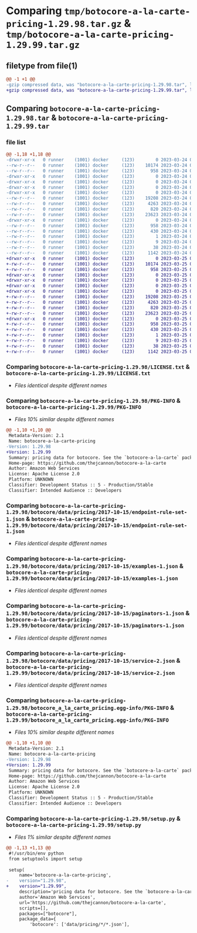 # Comparing `tmp/botocore-a-la-carte-pricing-1.29.98.tar.gz` & `tmp/botocore-a-la-carte-pricing-1.29.99.tar.gz`

## filetype from file(1)

```diff
@@ -1 +1 @@
-gzip compressed data, was "botocore-a-la-carte-pricing-1.29.98.tar", last modified: Fri Mar 24 01:24:34 2023, max compression
+gzip compressed data, was "botocore-a-la-carte-pricing-1.29.99.tar", last modified: Sat Mar 25 01:23:00 2023, max compression
```

## Comparing `botocore-a-la-carte-pricing-1.29.98.tar` & `botocore-a-la-carte-pricing-1.29.99.tar`

### file list

```diff
@@ -1,18 +1,18 @@
-drwxr-xr-x   0 runner    (1001) docker     (123)        0 2023-03-24 01:24:34.138086 botocore-a-la-carte-pricing-1.29.98/
--rw-r--r--   0 runner    (1001) docker     (123)    10174 2023-03-24 01:24:33.000000 botocore-a-la-carte-pricing-1.29.98/LICENSE.txt
--rw-r--r--   0 runner    (1001) docker     (123)      958 2023-03-24 01:24:34.138086 botocore-a-la-carte-pricing-1.29.98/PKG-INFO
-drwxr-xr-x   0 runner    (1001) docker     (123)        0 2023-03-24 01:24:34.134086 botocore-a-la-carte-pricing-1.29.98/botocore/
-drwxr-xr-x   0 runner    (1001) docker     (123)        0 2023-03-24 01:24:34.134086 botocore-a-la-carte-pricing-1.29.98/botocore/data/
-drwxr-xr-x   0 runner    (1001) docker     (123)        0 2023-03-24 01:24:34.134086 botocore-a-la-carte-pricing-1.29.98/botocore/data/pricing/
-drwxr-xr-x   0 runner    (1001) docker     (123)        0 2023-03-24 01:24:34.138086 botocore-a-la-carte-pricing-1.29.98/botocore/data/pricing/2017-10-15/
--rw-r--r--   0 runner    (1001) docker     (123)    19208 2023-03-24 01:23:57.000000 botocore-a-la-carte-pricing-1.29.98/botocore/data/pricing/2017-10-15/endpoint-rule-set-1.json
--rw-r--r--   0 runner    (1001) docker     (123)     4263 2023-03-24 01:23:57.000000 botocore-a-la-carte-pricing-1.29.98/botocore/data/pricing/2017-10-15/examples-1.json
--rw-r--r--   0 runner    (1001) docker     (123)      820 2023-03-24 01:23:57.000000 botocore-a-la-carte-pricing-1.29.98/botocore/data/pricing/2017-10-15/paginators-1.json
--rw-r--r--   0 runner    (1001) docker     (123)    23623 2023-03-24 01:23:57.000000 botocore-a-la-carte-pricing-1.29.98/botocore/data/pricing/2017-10-15/service-2.json
-drwxr-xr-x   0 runner    (1001) docker     (123)        0 2023-03-24 01:24:34.138086 botocore-a-la-carte-pricing-1.29.98/botocore_a_la_carte_pricing.egg-info/
--rw-r--r--   0 runner    (1001) docker     (123)      958 2023-03-24 01:24:34.000000 botocore-a-la-carte-pricing-1.29.98/botocore_a_la_carte_pricing.egg-info/PKG-INFO
--rw-r--r--   0 runner    (1001) docker     (123)      430 2023-03-24 01:24:34.000000 botocore-a-la-carte-pricing-1.29.98/botocore_a_la_carte_pricing.egg-info/SOURCES.txt
--rw-r--r--   0 runner    (1001) docker     (123)        1 2023-03-24 01:24:34.000000 botocore-a-la-carte-pricing-1.29.98/botocore_a_la_carte_pricing.egg-info/dependency_links.txt
--rw-r--r--   0 runner    (1001) docker     (123)        9 2023-03-24 01:24:34.000000 botocore-a-la-carte-pricing-1.29.98/botocore_a_la_carte_pricing.egg-info/top_level.txt
--rw-r--r--   0 runner    (1001) docker     (123)       38 2023-03-24 01:24:34.138086 botocore-a-la-carte-pricing-1.29.98/setup.cfg
--rw-r--r--   0 runner    (1001) docker     (123)     1142 2023-03-24 01:24:33.000000 botocore-a-la-carte-pricing-1.29.98/setup.py
+drwxr-xr-x   0 runner    (1001) docker     (123)        0 2023-03-25 01:23:00.328598 botocore-a-la-carte-pricing-1.29.99/
+-rw-r--r--   0 runner    (1001) docker     (123)    10174 2023-03-25 01:23:00.000000 botocore-a-la-carte-pricing-1.29.99/LICENSE.txt
+-rw-r--r--   0 runner    (1001) docker     (123)      958 2023-03-25 01:23:00.328598 botocore-a-la-carte-pricing-1.29.99/PKG-INFO
+drwxr-xr-x   0 runner    (1001) docker     (123)        0 2023-03-25 01:23:00.324598 botocore-a-la-carte-pricing-1.29.99/botocore/
+drwxr-xr-x   0 runner    (1001) docker     (123)        0 2023-03-25 01:23:00.324598 botocore-a-la-carte-pricing-1.29.99/botocore/data/
+drwxr-xr-x   0 runner    (1001) docker     (123)        0 2023-03-25 01:23:00.324598 botocore-a-la-carte-pricing-1.29.99/botocore/data/pricing/
+drwxr-xr-x   0 runner    (1001) docker     (123)        0 2023-03-25 01:23:00.328598 botocore-a-la-carte-pricing-1.29.99/botocore/data/pricing/2017-10-15/
+-rw-r--r--   0 runner    (1001) docker     (123)    19208 2023-03-25 01:22:12.000000 botocore-a-la-carte-pricing-1.29.99/botocore/data/pricing/2017-10-15/endpoint-rule-set-1.json
+-rw-r--r--   0 runner    (1001) docker     (123)     4263 2023-03-25 01:22:12.000000 botocore-a-la-carte-pricing-1.29.99/botocore/data/pricing/2017-10-15/examples-1.json
+-rw-r--r--   0 runner    (1001) docker     (123)      820 2023-03-25 01:22:12.000000 botocore-a-la-carte-pricing-1.29.99/botocore/data/pricing/2017-10-15/paginators-1.json
+-rw-r--r--   0 runner    (1001) docker     (123)    23623 2023-03-25 01:22:12.000000 botocore-a-la-carte-pricing-1.29.99/botocore/data/pricing/2017-10-15/service-2.json
+drwxr-xr-x   0 runner    (1001) docker     (123)        0 2023-03-25 01:23:00.328598 botocore-a-la-carte-pricing-1.29.99/botocore_a_la_carte_pricing.egg-info/
+-rw-r--r--   0 runner    (1001) docker     (123)      958 2023-03-25 01:23:00.000000 botocore-a-la-carte-pricing-1.29.99/botocore_a_la_carte_pricing.egg-info/PKG-INFO
+-rw-r--r--   0 runner    (1001) docker     (123)      430 2023-03-25 01:23:00.000000 botocore-a-la-carte-pricing-1.29.99/botocore_a_la_carte_pricing.egg-info/SOURCES.txt
+-rw-r--r--   0 runner    (1001) docker     (123)        1 2023-03-25 01:23:00.000000 botocore-a-la-carte-pricing-1.29.99/botocore_a_la_carte_pricing.egg-info/dependency_links.txt
+-rw-r--r--   0 runner    (1001) docker     (123)        9 2023-03-25 01:23:00.000000 botocore-a-la-carte-pricing-1.29.99/botocore_a_la_carte_pricing.egg-info/top_level.txt
+-rw-r--r--   0 runner    (1001) docker     (123)       38 2023-03-25 01:23:00.328598 botocore-a-la-carte-pricing-1.29.99/setup.cfg
+-rw-r--r--   0 runner    (1001) docker     (123)     1142 2023-03-25 01:23:00.000000 botocore-a-la-carte-pricing-1.29.99/setup.py
```

### Comparing `botocore-a-la-carte-pricing-1.29.98/LICENSE.txt` & `botocore-a-la-carte-pricing-1.29.99/LICENSE.txt`

 * *Files identical despite different names*

### Comparing `botocore-a-la-carte-pricing-1.29.98/PKG-INFO` & `botocore-a-la-carte-pricing-1.29.99/PKG-INFO`

 * *Files 10% similar despite different names*

```diff
@@ -1,10 +1,10 @@
 Metadata-Version: 2.1
 Name: botocore-a-la-carte-pricing
-Version: 1.29.98
+Version: 1.29.99
 Summary: pricing data for botocore. See the `botocore-a-la-carte` package for more info.
 Home-page: https://github.com/thejcannon/botocore-a-la-carte
 Author: Amazon Web Services
 License: Apache License 2.0
 Platform: UNKNOWN
 Classifier: Development Status :: 5 - Production/Stable
 Classifier: Intended Audience :: Developers
```

### Comparing `botocore-a-la-carte-pricing-1.29.98/botocore/data/pricing/2017-10-15/endpoint-rule-set-1.json` & `botocore-a-la-carte-pricing-1.29.99/botocore/data/pricing/2017-10-15/endpoint-rule-set-1.json`

 * *Files identical despite different names*

### Comparing `botocore-a-la-carte-pricing-1.29.98/botocore/data/pricing/2017-10-15/examples-1.json` & `botocore-a-la-carte-pricing-1.29.99/botocore/data/pricing/2017-10-15/examples-1.json`

 * *Files identical despite different names*

### Comparing `botocore-a-la-carte-pricing-1.29.98/botocore/data/pricing/2017-10-15/paginators-1.json` & `botocore-a-la-carte-pricing-1.29.99/botocore/data/pricing/2017-10-15/paginators-1.json`

 * *Files identical despite different names*

### Comparing `botocore-a-la-carte-pricing-1.29.98/botocore/data/pricing/2017-10-15/service-2.json` & `botocore-a-la-carte-pricing-1.29.99/botocore/data/pricing/2017-10-15/service-2.json`

 * *Files identical despite different names*

### Comparing `botocore-a-la-carte-pricing-1.29.98/botocore_a_la_carte_pricing.egg-info/PKG-INFO` & `botocore-a-la-carte-pricing-1.29.99/botocore_a_la_carte_pricing.egg-info/PKG-INFO`

 * *Files 10% similar despite different names*

```diff
@@ -1,10 +1,10 @@
 Metadata-Version: 2.1
 Name: botocore-a-la-carte-pricing
-Version: 1.29.98
+Version: 1.29.99
 Summary: pricing data for botocore. See the `botocore-a-la-carte` package for more info.
 Home-page: https://github.com/thejcannon/botocore-a-la-carte
 Author: Amazon Web Services
 License: Apache License 2.0
 Platform: UNKNOWN
 Classifier: Development Status :: 5 - Production/Stable
 Classifier: Intended Audience :: Developers
```

### Comparing `botocore-a-la-carte-pricing-1.29.98/setup.py` & `botocore-a-la-carte-pricing-1.29.99/setup.py`

 * *Files 1% similar despite different names*

```diff
@@ -1,13 +1,13 @@
 #!/usr/bin/env python
 from setuptools import setup
 
 setup(
     name='botocore-a-la-carte-pricing',
-    version="1.29.98",
+    version="1.29.99",
     description='pricing data for botocore. See the `botocore-a-la-carte` package for more info.',
     author='Amazon Web Services',
     url='https://github.com/thejcannon/botocore-a-la-carte',
     scripts=[],
     packages=["botocore"],
     package_data={
         'botocore': ['data/pricing/*/*.json'],
```


